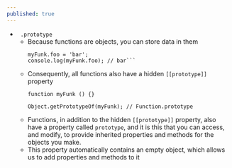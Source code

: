 ```yaml
---
published: true
---
```

- ` .prototype`
	- Because functions are objects, you can store data in them  
		```function myFunk() {}  
		myFunk.foo = 'bar';  
		console.log(myFunk.foo); // bar```
	- Consequently, all functions also have a hidden `[[prototype]]` property  
		```  
		function myFunk () {}  
		  
		Object.getPrototypeOf(myFunk); // Function.prototype  
		```
	- Functions, in addition to the hidden `[[prototype]]` property, also have a property called `prototype`, and it is this that you can access, and modify, to provide inherited properties and methods for the objects you make.
	- This property automatically contains an empty object, which allows us to add properties and methods to it